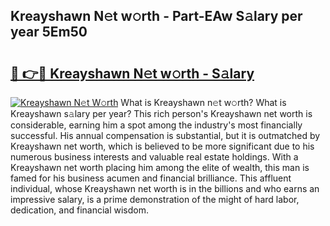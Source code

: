 ## Kreayshawn N𝚎t w𝚘rth - Part-EAw S𝚊lary per year 5Em50

# <h2><a href="http://gc1h20f.nevu.top/?p=Kreayshawn">🔗 👉🔴 Kreayshawn N𝚎t w𝚘rth - S𝚊lary</a></h2>

[![Kreayshawn N𝚎t W𝚘rth](https://i.imgur.com/Oavwk0R.jpeg)](http://gc1h20f.nevu.top/?p=Kreayshawn)
What is Kreayshawn n𝚎t w𝚘rth? What is Kreayshawn s𝚊lary per year?
This rich person's Kreayshawn net worth is considerable, earning him a spot among the industry's most financially successful. His annual compensation is substantial, but it is outmatched by Kreayshawn net worth, which is believed to be more significant due to his numerous business interests and valuable real estate holdings. With a Kreayshawn net worth placing him among the elite of wealth, this man is famed for his business acumen and financial brilliance. This affluent individual, whose Kreayshawn net worth is in the billions and who earns an impressive salary, is a prime demonstration of the might of hard labor, dedication, and financial wisdom.
